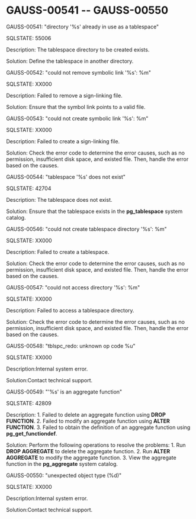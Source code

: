 # GAUSS-00541 -- GAUSS-00550<a name="EN-US_TOPIC_0302073026"></a>

GAUSS-00541: "directory '%s' already in use as a tablespace"

SQLSTATE: 55006

Description: The tablespace directory to be created exists.

Solution: Define the tablespace in another directory.

GAUSS-00542: "could not remove symbolic link '%s': %m"

SQLSTATE: XX000

Description: Failed to remove a sign-linking file.

Solution: Ensure that the symbol link points to a valid file.

GAUSS-00543: "could not create symbolic link '%s': %m"

SQLSTATE: XX000

Description: Failed to create a sign-linking file.

Solution: Check the error code to determine the error causes, such as no permission, insufficient disk space, and existed file. Then, handle the error based on the causes.

GAUSS-00544: "tablespace '%s' does not exist"

SQLSTATE: 42704

Description: The tablespace does not exist.

Solution: Ensure that the tablespace exists in the  **pg\_tablespace**  system catalog.

GAUSS-00546: "could not create tablespace directory '%s': %m"

SQLSTATE: XX000

Description: Failed to create a tablespace.

Solution: Check the error code to determine the error causes, such as no permission, insufficient disk space, and existed file. Then, handle the error based on the causes.

GAUSS-00547: "could not access directory '%s': %m"

SQLSTATE: XX000

Description: Failed to access a tablespace directory.

Solution: Check the error code to determine the error causes, such as no permission, insufficient disk space, and existed file. Then, handle the error based on the causes.

GAUSS-00548: "tblspc\_redo: unknown op code %u"

SQLSTATE: XX000

Description:Internal system error.

Solution:Contact technical support.

GAUSS-00549: "'%s' is an aggregate function"

SQLSTATE: 42809

Description: 1. Failed to delete an aggregate function using  **DROP FUNCTION**. 2. Failed to modify an aggregate function using  **ALTER FUNCTION**. 3. Failed to obtain the definition of an aggregate function using  **pg\_get\_functiondef**.

Solution: Perform the following operations to resolve the problems: 1. Run  **DROP AGGREGATE**  to delete the aggregate function. 2. Run  **ALTER AGGREGATE**  to modify the aggregate function. 3. View the aggregate function in the  **pg\_aggregate**  system catalog.

GAUSS-00550: "unexpected object type \(%d\)"

SQLSTATE: XX000

Description:Internal system error.

Solution:Contact technical support.

